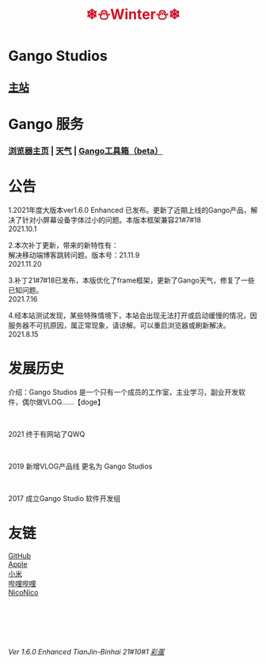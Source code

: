 <html>
  <head>
    <meta charset = 'gb2312'/>
    <!--<link rel="icon" href="image/GANGOpng.ico" type="image/x-icon"/>-->
  </head>
  <body>
    <!--<h1 style = "color:black" align = "center">Celebrating Steve Jobs</h1>21.10.5to8-->
    <h1 style = "color:#CE1126;" align = "center">❄⛄Winter⛄❄</h1>
    <h1>Gango Studios</h1>
      <h2><a href = "Frameset.html">主站</a>
        <br/>   
    <h1>Gango 服务</h1>
    <h3><a href = "serves/blank.html">浏览器主页</a>     |   <a href = "serves/weather.html">天气</a>     |   <a href = "https://gango-studio.github.io/serves/tools/indexpage.html">Gango工具箱（beta）</a>
        <br/>
    </h3>
    <h1>公告</h1>
      <p>   1.2021年度大版本ver1.6.0 Enhanced 已发布。更新了近期上线的Gango产品，解决了针对小屏幕设备字体过小的问题。本版本框架兼容21#7#18<br/>        2021.10.1</p>
      <p>   2.本次补丁更新，带来的新特性有：<br/>解决移动端博客跳转问题。版本号：21.11.9<br/>        2021.11.20</p>
      <p>   3.补丁21#7#18已发布，本版优化了frame框架，更新了Gango天气，修复了一些已知问题。<br/>        2021.7.16</p>
      <p>   4.经本站测试发现，某些特殊情境下，本站会出现无法打开或启动缓慢的情况，因服务器不可抗原因，属正常现象，请谅解。可以重启浏览器或刷新解决。<br/>        2021.8.15</p>
    <h1>发展历史</h1>
    <p>介绍：Gango Studios 是一个只有一个成员的工作室，主业学习，副业开发软件，偶尔做VLOG......【doge】</p>
    <br/>
      <p>2021    终于有网站了QWQ</p>
    <br/>
      <p>2019    新增VLOG产品线 更名为 Gango Studios</p>
       <br/>
      <p>2017    成立Gango Studio 软件开发组</p>
    <h1>友链</h1>
      <p>
        <a href = "https://www.github.com">GitHub</a>
        <br/>
        <a href = "https://www.apple.com">Apple</a>
        <br/> 
        <a href = "https://www.mi.com">小米</a>
        <br/>
        <a href = "https://www.bilibili.com">哔哩哔哩</a>
        <br/>
        <a href = "https://www.nicovideo.jp">NicoNico</a>
      </p>
    <br/> 
    <br/>
    <br/>
    <br/>
    <h6>Ver 1.6.0 Enhanced  TianJin-Binhai    21#10#1    <a href = "stinger/mainpage.html">彩蛋</a></h6>
  <!--</body>-->
<!--</html>-->
<!-- Developed by Gango Studios , Sam Mu  -->
